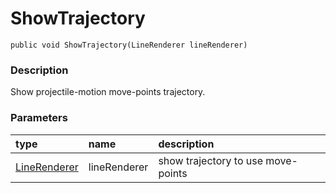 # ShowTrajectory

`public void ShowTrajectory(LineRenderer lineRenderer)`

### Description

Show projectile-motion move-points trajectory.

### Parameters

| type | name | description |
| :--- | :--- | :--- |
| [LineRenderer](https://docs.unity3d.com/ScriptReference/LineRenderer.html) | lineRenderer | show trajectory to use move-points |

